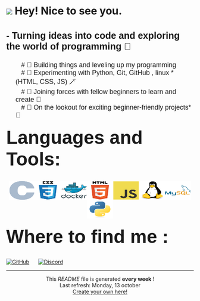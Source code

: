 <h1><img src="https://emojis.slackmojis.com/emojis/images/1531849430/4246/blob-sunglasses.gif?1531849430" width="30"/> Hey! Nice to see you.</h1>
<h3 align="left" style="font-family: Arial, sans-serif; font-size: 25px;">- Turning ideas into code and exploring the world of programming 🌱</h3>

<p align="left" style="font-family: Arial, sans-serif; font-size: 18px;padding-left: 25px;">
   &nbsp;&nbsp;   #   🔭  Building things and leveling up my programming <br>
   &nbsp;&nbsp;   #   🌱  Experimenting with Python, Git, GitHub , linux * (HTML, CSS, JS) 🪄<br>
   &nbsp;&nbsp;   #   🤝  Joining forces with fellow beginners to learn and create 🚀<br>
   &nbsp;&nbsp;   #   👯  On the lookout for exciting beginner-friendly projects*  🌟
</p>
<h3 align="left" style="font-family: Arial, sans-serif; font-size: 50px; margin-top:20px; margin-bottom: 30px;">Languages and Tools:</h3>
<p align="left" style="display: flex; justify-content: center; flex-wrap: wrap; ">
  <img src="https://raw.githubusercontent.com/devicons/devicon/master/icons/c/c-original.svg" alt="c" width="70" height="50" />
  <img src="https://raw.githubusercontent.com/devicons/devicon/master/icons/css3/css3-original-wordmark.svg" alt="css3" width="70" height="50" />
  <img src="https://raw.githubusercontent.com/devicons/devicon/master/icons/docker/docker-original-wordmark.svg" alt="docker" width="70" height="50" />
  <img src="https://raw.githubusercontent.com/devicons/devicon/master/icons/html5/html5-original-wordmark.svg" alt="html5" width="70" height="50" />
  <img src="https://raw.githubusercontent.com/devicons/devicon/master/icons/javascript/javascript-original.svg" alt="javascript" width="70" height="50" />
  <img src="https://raw.githubusercontent.com/devicons/devicon/master/icons/linux/linux-original.svg" alt="linux" width="70" height="50" />
  <img src="https://raw.githubusercontent.com/devicons/devicon/master/icons/mysql/mysql-original-wordmark.svg" alt="mysql" width="70" height="50" />
  <img src="https://raw.githubusercontent.com/devicons/devicon/master/icons/python/python-original.svg" alt="python" width="70" height="50" />
</p>
<h3 align="left" style="font-family: Arial, sans-serif; font-size: 50px; margin-top:20px; margin-bottom: 30px; ">Where to find me :</h3>
<p>
  <a href="https://github.com/ScriptByte-404" target="_blank" style="margin-right: 20px;">
    <img 
      alt="GitHub" 
      src="https://img.shields.io/badge/GitHub-%2312100E.svg?&style=for-the-badge&logo=Github&logoColor=white"
      style="height: 40px; width: auto;" 
/></a>
   <a href="https://discord.com/users/1209536155700174878" target="_blank">
    <img 
      alt="Discord" 
      src="https://img.shields.io/badge/Discord-5865F2?style=for-the-badge&logo=discord&logoColor=white"
      style="height: 30px; width: auto;" 
/></a></p>

------------
<p align="center">This <i>README</i> file is generated <b>every week </b>!</br>Last refresh: Monday, 13 october <br /><a href="https://medium.com/@th.guibert/how-to-create-a-self-updating-readme-md-for-your-github-profile-f8b05744ca91">Create your own here!</a></p>


